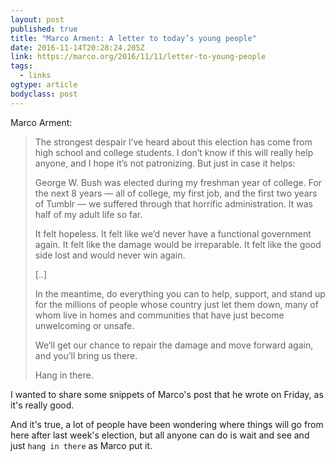 ```yaml
---
layout: post 
published: true 
title: "Marco Arment: A letter to today’s young people" 
date: 2016-11-14T20:28:24.205Z 
link: https://marco.org/2016/11/11/letter-to-young-people 
tags:
  - links
ogtype: article 
bodyclass: post 
---
```


Marco Arment: 

> The strongest despair I’ve heard about this election has come from high school and college students. I don’t know if this will really help anyone, and I hope it’s not patronizing. But just in case it helps:
> 
> George W. Bush was elected during my freshman year of college. For the next 8 years — all of college, my first job, and the first two years of Tumblr — we suffered through that horrific administration. It was half of my adult life so far.
> 
> It felt hopeless. It felt like we’d never have a functional government again. It felt like the damage would be irreparable. It felt like the good side lost and would never win again.
> 
> [..]
> 
> In the meantime, do everything you can to help, support, and stand up for the millions of people whose country just let them down, many of whom live in homes and communities that have just become unwelcoming or unsafe.
> 
> We’ll get our chance to repair the damage and move forward again, and you’ll bring us there.
> 
> Hang in there.

I wanted to share some snippets of Marco's post that he wrote on Friday, as it's really good.

And it's true, a lot of people have been wondering where things will go from here after last week's election, but all anyone can do is wait and see and just `hang in there` as Marco put it.
